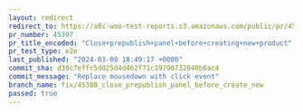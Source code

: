 ```yaml
---
layout: redirect
redirect_to: https://a8c-woo-test-reports.s3.amazonaws.com/public/pr/45397/e2e/index.html
pr_number: 45397
pr_title_encoded: "Close+prepublish+panel+before+creating+new+product"
pr_test_type: e2e
last_published: "2024-03-08 18:49:17 +0000"
commit_sha: d30c7effc5d025d4d462f71c19790732040b6ac4
commit_message: "Replace mousedown with click event"
branch_name: fix/45388_close_prepublish_panel_before_create_new
passed: true
---
```

